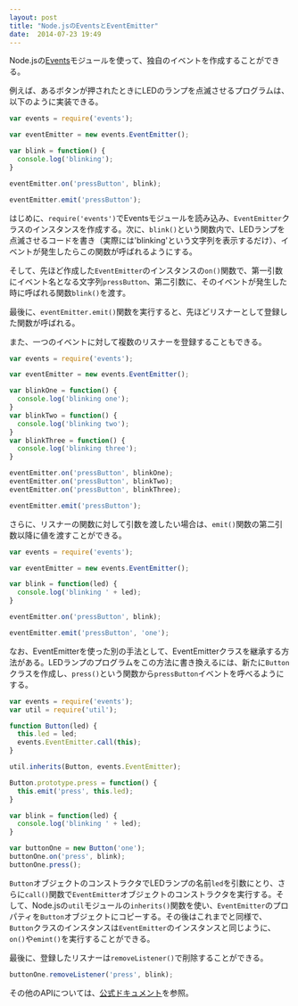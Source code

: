 ```yaml
---
layout: post
title: "Node.jsのEventsとEventEmitter"
date:  2014-07-23 19:49
---
```


Node.jsの[Events](http://nodejs.org/api/events.html)モジュールを使って、独自のイベントを作成することができる。

例えば、あるボタンが押されたときにLEDのランプを点滅させるプログラムは、以下のように実装できる。

```js
var events = require('events');

var eventEmitter = new events.EventEmitter();

var blink = function() {
  console.log('blinking');
}

eventEmitter.on('pressButton', blink);

eventEmitter.emit('pressButton');
```

はじめに、`require('events')`でEventsモジュールを読み込み、`EventEmitter`クラスのインスタンスを作成する。次に、`blink()`という関数内で、LEDランプを点滅させるコードを書き（実際には'blinking'という文字列を表示するだけ）、イベントが発生したらこの関数が呼ばれるようにする。

そして、先ほど作成した`EventEmitter`のインスタンスの`on()`関数で、第一引数にイベント名となる文字列`pressButton`、第二引数に、そのイベントが発生した時に呼ばれる関数`blink()`を渡す。

最後に、`eventEmitter.emit()`関数を実行すると、先ほどリスナーとして登録した関数が呼ばれる。

また、一つのイベントに対して複数のリスナーを登録することもできる。

```js
var events = require('events');

var eventEmitter = new events.EventEmitter();

var blinkOne = function() {
  console.log('blinking one');
}
var blinkTwo = function() {
  console.log('blinking two');
}
var blinkThree = function() {
  console.log('blinking three');
}

eventEmitter.on('pressButton', blinkOne);
eventEmitter.on('pressButton', blinkTwo);
eventEmitter.on('pressButton', blinkThree);

eventEmitter.emit('pressButton');
```

さらに、リスナーの関数に対して引数を渡したい場合は、`emit()`関数の第二引数以降に値を渡すことができる。

```js
var events = require('events');

var eventEmitter = new events.EventEmitter();

var blink = function(led) {
  console.log('blinking ' + led);
}

eventEmitter.on('pressButton', blink);

eventEmitter.emit('pressButton', 'one');
```

なお、EventEmitterを使った別の手法として、EventEmitterクラスを継承する方法がある。LEDランプのプログラムをこの方法に書き換えるには、新たに`Button`クラスを作成し、`press()`という関数から`pressButton`イベントを呼べるようにする。

```js
var events = require('events');
var util = require('util');

function Button(led) {
  this.led = led;
  events.EventEmitter.call(this);
}

util.inherits(Button, events.EventEmitter);

Button.prototype.press = function() {
  this.emit('press', this.led);
}

var blink = function(led) {
  console.log('blinking ' + led);
}

var buttonOne = new Button('one');
buttonOne.on('press', blink);
buttonOne.press();
```

`Button`オブジェクトのコンストラクタでLEDランプの名前`led`を引数にとり、さらに`call()`関数で`EventEmitter`オブジェクトのコンストラクタを実行する。そして、Node.jsの`util`モジュールの`inherits()`関数を使い、`EventEmitter`のプロパティを`Button`オブジェクトにコピーする。その後はこれまでと同様で、`Button`クラスのインスタンスは`EventEmitter`のインスタンスと同じように、`on()`や`emint()`を実行することができる。


最後に、登録したリスナーは`removeListener()`で削除することができる。

```js
buttonOne.removeListener('press', blink);
```

その他のAPIについては、[公式ドキュメント](http://nodejs.org/api/events.html)を参照。


